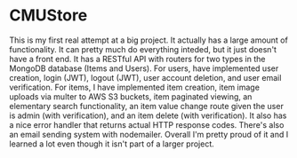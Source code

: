 # CMUStore
This is my first real attempt at a big project. It actually has a large amount of functionality. It can pretty much do everything inteded, but it just doesn't have a front end. It has a RESTful API with routers for two types in the MongoDB database (Items and Users). For users, have implemented user creation, login (JWT), logout (JWT), user account deletion, and user email verification. For items, I have implemented item creation, item image uploads via multer to AWS S3 buckets, item paginated viewing, an elementary search functionality, an item value change route given the user is admin (with verification), and an item delete (with verification). It also has a nice error handler that returns actual HTTP response codes. There's also an email sending system with nodemailer. Overall I'm pretty proud of it and I learned a lot even though it isn't part of a larger project.

